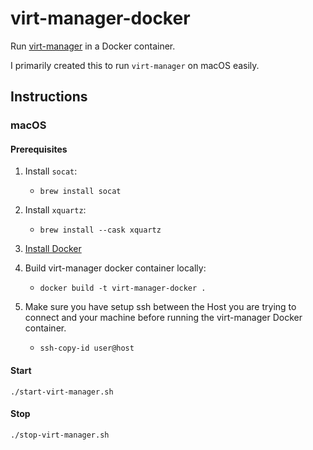 # virt-manager-docker

Run [virt-manager](https://virt-manager.org/) in a Docker container.

I primarily created this to run `virt-manager` on macOS easily.

## Instructions

### macOS

#### Prerequisites

1. Install `socat`: 
   - `brew install socat`
   
1. Install `xquartz`:
   - `brew install --cask xquartz`
   
1. [Install Docker](https://docs.docker.com/docker-for-mac/install/)

1. Build virt-manager docker container locally:
   - `docker build -t virt-manager-docker .`
   
1. Make sure you have setup ssh between the Host you are trying to connect and your machine before running the virt-manager Docker container.
   - `ssh-copy-id user@host`

#### Start

`./start-virt-manager.sh`

#### Stop

`./stop-virt-manager.sh`
